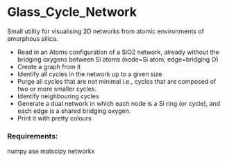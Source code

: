 # Glass_Cycle_Network

Small utility for visualising 2D networks from atomic environments of amorphous silica.

- Read in an Atoms configuration of a SiO2 network, already without the bridging oxygens between Si atoms (node=Si atom, edge=bridging O)
- Create a graph from it
- Identify all cycles in the network up to a given size
- Purge all cycles that are not minimal i.e., cycles that are composed of two or more smaller cycles.
- Identify neighbouring cycles
- Generate a dual network in which each node is a Si ring (or cycle), and each edge is a shared bridging oxygen.
- Print it with pretty colours


### Requirements:
numpy
ase
matscipy
networkx
